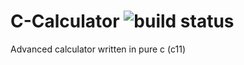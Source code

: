 # C-Calculator ![build status](https://travis-ci.com/hirnschallsebastian/C-Calculator.svg?branch=master)
Advanced calculator written in pure c (c11)

